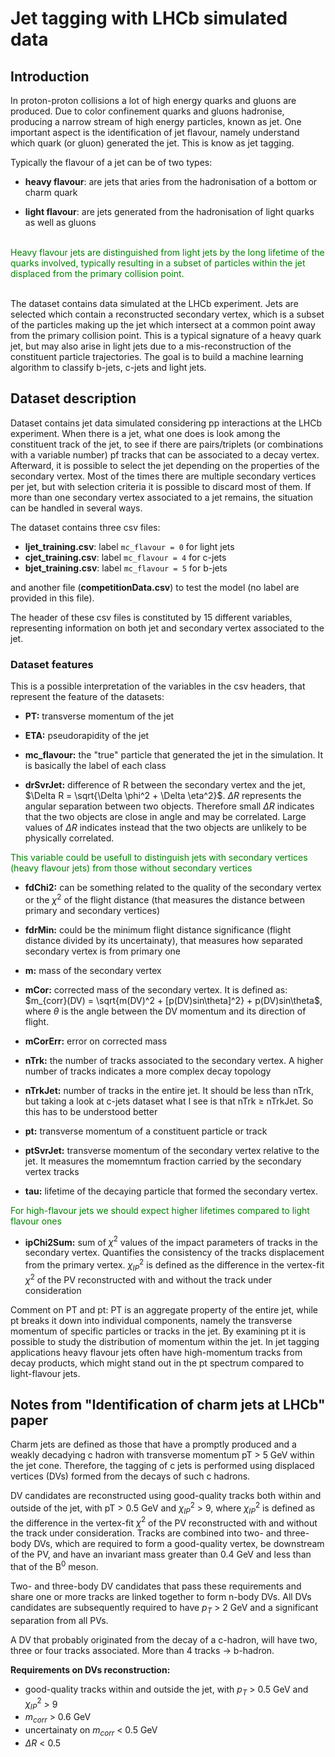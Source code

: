 # Jet tagging with LHCb simulated data

## Introduction
In proton-proton collisions a lot of high energy quarks and gluons are produced. Due to color confinement quarks and gluons hadronise, producing a narrow stream of high energy particles, known as jet.
One important aspect is the identification of jet flavour, namely understand which quark (or gluon) generated the jet. This is know as jet tagging.

Typically the flavour of a jet can be of two types:

- **heavy flavour**: are jets that aries from the hadronisation of a bottom or charm quark

- **light flavour**: are jets generated from the hadronisation of light quarks as well as gluons

\
<span style="color:green;">
Heavy flavour jets are distinguished from light jets by the long lifetime of the quarks involved, typically resulting in a subset of particles within the jet displaced from the primary collision point.
</span>

\
The dataset contains data simulated at the LHCb experiment.
Jets are selected which contain a reconstructed secondary vertex, which is a subset of the particles making up the jet which intersect at a common point away from the primary collision point. 
This is a typical signature of a heavy quark jet, but may also arise in light jets due to a mis-reconstruction of the constituent particle trajectories. The goal is to build a machine learning algorithm to classify b-jets, c-jets and light jets.

## Dataset description

Dataset contains jet data simulated considering pp interactions at the LHCb experiment. When there is a jet, what one does is look among the constituent track of the jet, to see if there are pairs/triplets (or combinations with a variable number) pf tracks that can be associated to a decay vertex. Afterward, it is possible to select the jet depending on the properties of the secondary vertex. Most of the times there are multiple secondary vertices per jet, but with selection criteria it is possible to discard most of them. If more than one secondary vertex associated to a jet remains, the situation can be handled in several ways.

The dataset contains three csv files: 

- **ljet_training.csv**: label `mc_flavour = 0` for light jets
- **cjet_training.csv**: label `mc_flavour = 4` for c-jets
- **bjet_training.csv**: label `mc_flavour = 5` for b-jets

and another file (**competitionData.csv**) to test the model (no label are provided in this file).

The header of these csv files is constituted by 15 different variables, representing information on both jet and secondary vertex associated to the jet.

### Dataset features

This is a possible interpretation of the variables in the csv headers, that represent the feature of the datasets:

- **PT:** transverse momentum of the jet

- **ETA:** pseudorapidity of the jet

- **mc_flavour:** the "true" particle that generated the jet in the simulation. It is basically the label of each class

- **drSvrJet:** difference of R between the secondary vertex and the jet, $\Delta R = \sqrt{\Delta \phi^2 + \Delta \eta^2}$. $\Delta R$ represents the angular separation between two objects. Therefore small $\Delta R$ indicates that the two objects are close in angle and may be correlated. Large values of $\Delta R$ indicates instead that the two objects are unlikely to be physically correlated.
<span style="color:green;">
This variable could be usefull to distinguish jets with secondary vertices (heavy flavour jets) from those without secondary vertices
</span>

- **fdChi2:** can be something related to the quality of the secondary vertex or the $\chi^2$ of the flight distance (that measures the distance between primary and secondary vertices)

- **fdrMin:** could be the minimum flight distance significance (flight distance divided by its uncertainaty), that measures how separated secondary vertex is from primary one

- **m:** mass of the secondary vertex

- **mCor:** corrected mass of the secondary vertex. It is defined as: $m_{corr}(DV) = \sqrt{m(DV)^2 + [p(DV)sin\theta]^2} + p(DV)sin\theta$, where $\theta$ is the angle between the DV momentum and its direction of flight.

- **mCorErr:** error on corrected mass

- **nTrk:** the number of tracks associated to the secondary vertex. A higher number of tracks indicates a more complex decay topology

- **nTrkJet:** number of tracks in the entire jet. It should be less than nTrk, but taking a look at c-jets dataset what I see is that nTrk $\ge$ nTrkJet. So this has to be understood better 

- **pt:** transverse momentum of a constituent particle or track

- **ptSvrJet:** transverse momentum of the secondary vertex relative to the jet. It measures the momemntum fraction carried by the secondary vertex tracks

- **tau:** lifetime of the decaying particle that formed the secondary vertex.
<span style="color:green;">
For high-flavour jets we should expect higher lifetimes compared to light flavour ones
</span>

- **ipChi2Sum:** sum of $\chi^2$ values of the impact parameters of tracks in the secondary vertex. Quantifies the consistency of the tracks displacement from the primary vertex. $\chi^2_{IP}$ is defined as the difference in the vertex-fit $\chi^2$ of the PV reconstructed with and without the track under consideration


Comment on PT and pt: PT is an aggregate property of the entire jet, while pt breaks it down into individual components, namely the transverse momentum of specific particles or tracks in the jet. By examining pt it is possible to study the distribution of momentum within the jet. In jet tagging applications heavy flavour jets often have high-momentum tracks from decay products, which might stand out in the pt spectrum compared to light-flavour jets.

## Notes from "Identification of charm jets at LHCb" paper

Charm jets are defined as those that have a promptly produced and a weakly decadying c hadron with transverse momentum pT > 5 GeV within the jet cone. Therefore, the tagging of c jets is performed using displaced vertices (DVs) formed from the decays of such c hadrons.

DV candidates are reconstructed using good-quality tracks both within and outside of the jet, with pT > 0.5 GeV and $\chi^2_{IP}$ > 9, where $\chi^2_{IP}$ is defined as the difference in the vertex-fit $\chi^2$ of the PV reconstructed with and without the track under consideration. Tracks are combined into two- and three-body DVs, which are required to form a good-quality vertex, be downstream of the PV, and have an invariant mass greater than 0.4 GeV and less than that of the B<sup>0</sup> meson.

Two- and three-body DV candidates that pass these requirements and share one or more tracks are linked together to form n-body DVs. All DVs candidates are subsequently required to have $p_T$ > 2 GeV and a significant separation from all PVs.

A DV that probably originated from the decay of a c-hadron, will have two, three or four tracks associated. More than 4 tracks $\rightarrow$ b-hadron.

**Requirements on DVs reconstruction:**

- good-quality tracks within and outside the jet, with $p_T$ > 0.5 GeV and $\chi^2_{IP}$ > 9
- $m_{corr}$ > 0.6 GeV
- uncertainaty on $m_{corr}$ < 0.5 GeV
- $\Delta R$ < 0.5


